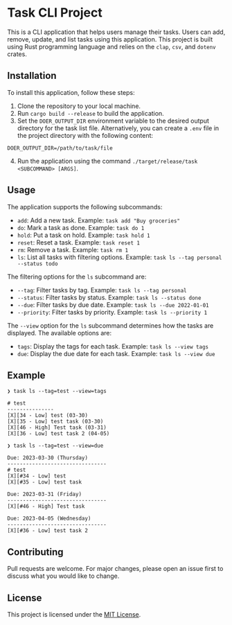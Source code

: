 # Task CLI Project

This is a CLI application that helps users manage their tasks. Users can add, remove, update, and list tasks using this application. This project is built using Rust programming language and relies on the `clap`, `csv`, and `dotenv` crates.

## Installation

To install this application, follow these steps:

1. Clone the repository to your local machine.
2. Run `cargo build --release` to build the application.
3. Set the `DOER_OUTPUT_DIR` environment variable to the desired output directory for the task list file. Alternatively, you can create a `.env` file in the project directory with the following content:

`DOER_OUTPUT_DIR=/path/to/task/file`

4. Run the application using the command `./target/release/task <SUBCOMMAND> [ARGS]`.

## Usage

The application supports the following subcommands:

- `add`: Add a new task. Example: `task add "Buy groceries"`
- `do`: Mark a task as done. Example: `task do 1`
- `hold`: Put a task on hold. Example: `task hold 1`
- `reset`: Reset a task. Example: `task reset 1`
- `rm`: Remove a task. Example: `task rm 1`
- `ls`: List all tasks with filtering options. Example: `task ls --tag personal --status todo`

The filtering options for the `ls` subcommand are:

- `--tag`: Filter tasks by tag. Example: `task ls --tag personal`
- `--status`: Filter tasks by status. Example: `task ls --status done`
- `--due`: Filter tasks by due date. Example: `task ls --due 2022-01-01`
- `--priority`: Filter tasks by priority. Example: `task ls --priority 1`

The `--view` option for the `ls` subcommand determines how the tasks are displayed. The available options are:

- `tags`: Display the tags for each task. Example: `task ls --view tags`
- `due`: Display the due date for each task. Example: `task ls --view due`

## Example

```
❯ task ls --tag=test --view=tags

# test
---------------
[X][34 - Low] test (03-30)
[X][35 - Low] test task (03-30)
[X][46 - High] Test task (03-31)
[X][36 - Low] test task 2 (04-05)

❯ task ls --tag=test --view=due

Due: 2023-03-30 (Thursday)
--------------------------------
# test
[X][#34 - Low] test
[X][#35 - Low] test task

Due: 2023-03-31 (Friday)
--------------------------------
[X][#46 - High] Test task

Due: 2023-04-05 (Wednesday)
--------------------------------
[X][#36 - Low] test task 2
```

## Contributing

Pull requests are welcome. For major changes, please open an issue first to discuss what you would like to change.

## License

This project is licensed under the [MIT License](https://opensource.org/licenses/MIT).
